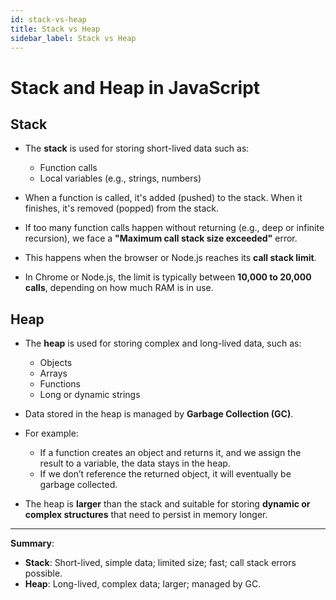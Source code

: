 ```yaml
---
id: stack-vs-heap
title: Stack vs Heap
sidebar_label: Stack vs Heap
---
```


# Stack and Heap in JavaScript

## Stack

- The **stack** is used for storing short-lived data such as:

  - Function calls
  - Local variables (e.g., strings, numbers)

- When a function is called, it's added (pushed) to the stack. When it finishes, it's removed (popped) from the stack.

- If too many function calls happen without returning (e.g., deep or infinite recursion), we face a **"Maximum call stack size exceeded"** error.

- This happens when the browser or Node.js reaches its **call stack limit**.

- In Chrome or Node.js, the limit is typically between **10,000 to 20,000 calls**, depending on how much RAM is in use.

## Heap

- The **heap** is used for storing complex and long-lived data, such as:

  - Objects
  - Arrays
  - Functions
  - Long or dynamic strings

- Data stored in the heap is managed by **Garbage Collection (GC)**.

- For example:

  - If a function creates an object and returns it, and we assign the result to a variable, the data stays in the heap.
  - If we don’t reference the returned object, it will eventually be garbage collected.

- The heap is **larger** than the stack and suitable for storing **dynamic or complex structures** that need to persist in memory longer.

---

**Summary**:

- **Stack**: Short-lived, simple data; limited size; fast; call stack errors possible.
- **Heap**: Long-lived, complex data; larger; managed by GC.
